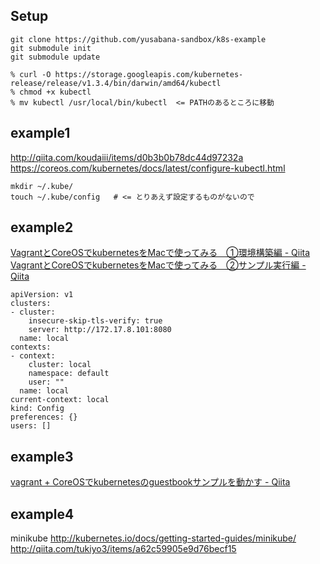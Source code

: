 ## Setup

```
git clone https://github.com/yusabana-sandbox/k8s-example
git submodule init
git submodule update
```

```
% curl -O https://storage.googleapis.com/kubernetes-release/release/v1.3.4/bin/darwin/amd64/kubectl
% chmod +x kubectl
% mv kubectl /usr/local/bin/kubectl  <= PATHのあるところに移動
```

## example1

http://qiita.com/koudaiii/items/d0b3b0b78dc44d97232a
https://coreos.com/kubernetes/docs/latest/configure-kubectl.html

```
mkdir ~/.kube/
touch ~/.kube/config   # <= とりあえず設定するものがないので
```


## example2

[VagrantとCoreOSでkubernetesをMacで使ってみる　①環境構築編 - Qiita](http://qiita.com/Clip-glass/items/1eb61f983a69f22ac8e3)
[VagrantとCoreOSでkubernetesをMacで使ってみる　②サンプル実行編 - Qiita](http://qiita.com/Clip-glass/items/61077a66693c8daa0bdd)

```yaml:自動で~/.kube/configに設定が書き込まれる
apiVersion: v1
clusters:
- cluster:
    insecure-skip-tls-verify: true
    server: http://172.17.8.101:8080
  name: local
contexts:
- context:
    cluster: local
    namespace: default
    user: ""
  name: local
current-context: local
kind: Config
preferences: {}
users: []
```


## example3

[vagrant + CoreOSでkubernetesのguestbookサンプルを動かす - Qiita](http://qiita.com/otakuto/items/2ef66520f8159b9a3f55)


## example4

minikube
http://kubernetes.io/docs/getting-started-guides/minikube/
http://qiita.com/tukiyo3/items/a62c59905e9d76becf15

